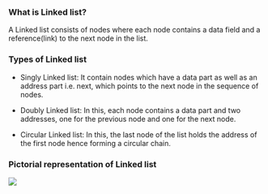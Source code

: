 ### What is Linked list?

A Linked list consists of nodes where each node contains a data field and a reference(link) to the next node in the list.
### Types of Linked list

  -  Singly Linked list: It contain nodes which have a data part as well as an address part i.e. next, which points to the next node in the sequence of nodes.

  -  Doubly Linked list: In this, each node contains a data part and two addresses, one for the previous node and one for the next node.

  - Circular Linked list: In this, the last node of the list holds the address of the first node hence forming a circular chain.

### Pictorial representation of Linked list
<img src="images/linkedlist-singly-doubly-circular.png"/>

